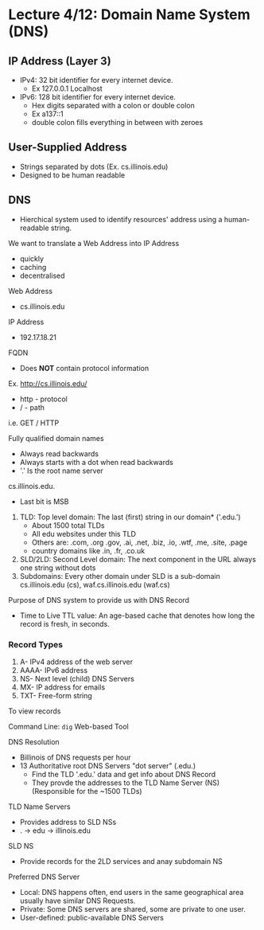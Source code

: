# Lecture 4/12: Domain Name System (DNS)

## IP Address (Layer 3)

- IPv4: 32 bit identifier for every internet device.
  - Ex 127.0.0.1 Localhost
- IPv6: 128 bit identifier for every internet device.
  - Hex digits separated with a colon or double colon
  - Ex a137::1
  - double colon fills everything in between with zeroes

## User-Supplied Address

- Strings separated by dots (Ex. cs.illinois.edu)
- Designed to be human readable

## DNS

- Hierchical system used to identify resources' address using a human-readable string.

We want to translate a Web Address into IP Address

- quickly
- caching
- decentralised

Web Address

- cs.illinois.edu

IP Address

- 192.17.18.21

FQDN

- Does **NOT** contain protocol information

Ex. http://cs.illinois.edu/

- http - protocol
- / - path

i.e. GET / HTTP

Fully qualified domain names

- Always read backwards
- Always starts with a dot when read backwards
- '.' Is the root name server

cs.illinois.edu.

- Last bit is MSB

1. TLD: Top level domain: The last (first) string in our domain\* ('.edu.')
   - About 1500 total TLDs
   - All edu websites under this TLD
   - Others are: .com, .org .gov, .ai, .net, .biz, .io, .wtf, .me, .site, .page
   - country domains like .in, .fr, .co.uk
2. SLD/2LD: Second Level domain: The next component in the URL always one string without dots
3. Subdomains: Every other domain under SLD is a sub-domain cs.illinois.edu (cs), waf.cs.illinois.edu (waf.cs)

Purpose of DNS system to provide us with DNS Record

- Time to Live TTL value: An age-based cache that denotes how long the record is fresh, in seconds.

### Record Types

1. A- IPv4 address of the web server
2. AAAA- IPv6 address
3. NS- Next level (child) DNS Servers
4. MX- IP address for emails
5. TXT- Free-form string

To view records

Command Line: `dig`
Web-based Tool

DNS Resolution

- Billinois of DNS requests per hour
- 13 Authoritative root DNS Servers "dot server" (.edu.)
  - Find the TLD '.edu.' data and get info about DNS Record
  - They provde the addresses to the TLD Name Server (NS) (Responsible for the ~1500 TLDs)

TLD Name Servers

- Provides address to SLD NSs
- . -> edu -> illinois.edu

SLD NS

- Provide records for the 2LD services and anay subdomain NS

Preferred DNS Server

- Local: DNS happens often, end users in the same geographical area usually have similar DNS Requests.
- Private: Some DNS servers are shared, some are private to one user.
- User-defined: public-available DNS Servers
